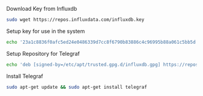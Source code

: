 

Download Key from Influxdb
```bash
sudo wget https://repos.influxdata.com/influxdb.key
```

Setup key for use in the system
```bash
echo '23a1c8836f0afc5ed24e0486339d7cc8f6790b83886c4c96995b88a061c5bb5d influxdb.key' | sha256sum -c && cat influxdb.key | gpg --dearmor | sudo tee /etc/apt/trusted.gpg.d/influxdb.gpg > /dev/null
```

Setup Repository for Telegraf
```bash
echo 'deb [signed-by=/etc/apt/trusted.gpg.d/influxdb.gpg] https://repos.influxdata.com/debian stable main' | sudo tee /etc/apt/sources.list.d/influxdata.list
```

Install Telegraf
```bash
sudo apt-get update && sudo apt-get install telegraf
```